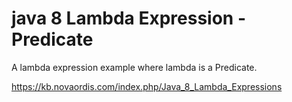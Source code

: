 # java 8 Lambda Expression - Predicate


A lambda expression example where lambda is a Predicate<T>.

https://kb.novaordis.com/index.php/Java_8_Lambda_Expressions

